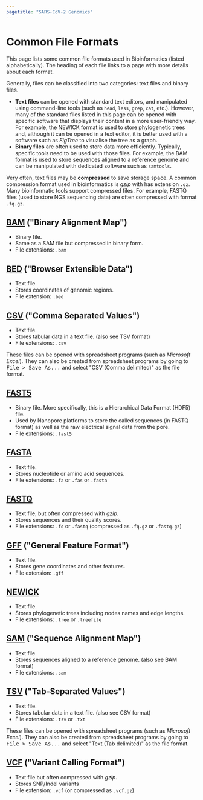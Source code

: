 ```yaml
---
pagetitle: "SARS-CoV-2 Genomics"
---
```


# Common File Formats

This page lists some common file formats used in Bioinformatics (listed alphabetically).
The heading of each file links to a page with more details about each format. 

Generally, files can be classified into two categories: text files and binary files.

* **Text files** can be opened with standard text editors, and manipulated using command-line tools (such as `head`, `less`, `grep`, `cat`, etc.). However, many of the standard files listed in this page can be opened with specific software that displays their content in a more user-friendly way. For example, the NEWICK format is used to store phylogenetic trees and, although it can be opened in a text editor, it is better used with a software such as _FigTree_ to visualise the tree as a graph. 
* **Binary files** are often used to store data more efficiently. Typically, specific tools need to be used with those files. For example, the BAM format is used to store sequences aligned to a reference genome and can be manipulated with dedicated software such as `samtools`.

Very often, text files may be **compressed** to save storage space. 
A common compression format used in bioinformatics is _gzip_ with has extension `.gz`. 
Many bioinformatic tools support compressed files. 
For example, FASTQ files (used to store NGS sequencing data) are often compressed with format `.fq.gz`.


## [BAM](https://en.wikipedia.org/wiki/Binary_Alignment_Map) ("Binary Alignment Map")

* Binary file.
* Same as a SAM file but compressed in binary form.
* File extensions: `.bam`


## [BED](https://en.wikipedia.org/wiki/BED_(file_format)) ("Browser Extensible Data")

* Text file.
* Stores coordinates of genomic regions.
* File extension: `.bed`


## [CSV](https://en.wikipedia.org/wiki/Comma-separated_values#Example) ("Comma Separated Values")

* Text file.
* Stores tabular data in a text file. (also see TSV format)
* File extensions: `.csv`

These files can be opened with spreadsheet programs (such as _Microsoft Excel_).
They can also be created from spreadsheet programs by going to <kbd>File > Save As...</kbd> and select "CSV (Comma delimited)" as the file format.


## [FAST5](https://github.com/mw55309/EG_MinION_2016/blob/master/02_Data_Extraction_QC.md)

* Binary file. More specifically, this is a Hierarchical Data Format (HDF5) file. 
* Used by Nanopore platforms to store the called sequences (in FASTQ format) as well as the raw electrical signal data from the pore.
* File extensions: `.fast5`


## [FASTA](https://en.wikipedia.org/wiki/FASTA)

* Text file.
* Stores nucleotide or amino acid sequences.
* File extensions: `.fa` or `.fas` or `.fasta`


## [FASTQ](https://en.wikipedia.org/wiki/FASTQ_format)

* Text file, but often compressed with _gzip_.
* Stores sequences and their quality scores.
* File extensions: `.fq` or `.fastq` (compressed as `.fq.gz` or `.fastq.gz`) 


## [GFF](https://en.wikipedia.org/wiki/General_feature_format) ("General Feature Format")

* Text file.
* Stores gene coordinates and other features.
* File extension: `.gff`


## [NEWICK](https://en.wikipedia.org/wiki/Newick_format)

* Text file.
* Stores phylogenetic trees including nodes names and edge lengths.
* File extensions: `.tree` or `.treefile`


## [SAM](https://en.wikipedia.org/wiki/SAM_(file_format)) ("Sequence Alignment Map")

* Text file.
* Stores sequences aligned to a reference genome. (also see BAM format)
* File extensions: `.sam` 


## [TSV](https://en.wikipedia.org/wiki/Tab-separated_values#Example) ("Tab-Separated Values")

* Text file.
* Stores tabular data in a text file. (also see CSV format)
* File extensions: `.tsv` or `.txt`

These files can be opened with spreadsheet programs (such as _Microsoft Excel_).
They can also be created from spreadsheet programs by going to <kbd>File > Save As...</kbd> and select "Text (Tab delimited)" as the file format.


## [VCF](https://en.wikipedia.org/wiki/Variant_Call_Format) ("Variant Calling Format")

* Text file but often compressed with _gzip_.
* Stores SNP/Indel variants
* File extension: `.vcf` (or compressed as `.vcf.gz`)
